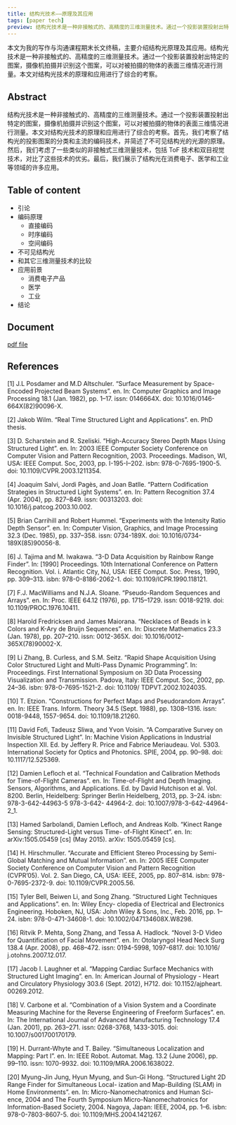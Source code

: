 ```yaml
---
title: 结构光技术——原理及其应用
tags: [paper tech]
preview: 结构光技术是一种非接触式的、高精度的三维测量技术。通过一个投影装置投射出特定的图案，摄像机拍摄并识别这个图案，可以对被拍摄的物体的表面三维情况进行测量。本文对结构光技术的原理和应用进行了综合的考察。
---
```


本文为我的写作与沟通课程期末长文终稿，主要介绍结构光原理及其应用。结构光技术是一种非接触式的、高精度的三维测量技术。通过一个投影装置投射出特定的图案，摄像机拍摄并识别这个图案，可以对被拍摄的物体的表面三维情况进行测量。本文对结构光技术的原理和应用进行了综合的考察。

## Abstract
结构光技术是一种非接触式的、高精度的三维测量技术。通过一个投影装置投射出特定的图案，摄像机拍摄并识别这个图案，可以对被拍摄的物体的表面三维情况进行测量。本文对结构光技术的原理和应用进行了综合的考察。首先，我们考察了结构光的投影图案的分类和主流的编码技术，并简述了不可见结构光的光源的原理。然后，我们考虑了一些类似的非接触式三维测量技术，包括 ToF 技术和双目视觉技术，对比了这些技术的优劣。最后，我们展示了结构光在消费电子、医学和工业等领域的许多应用。

## Table of content
- 引论
- 编码原理
  - 直接编码
  - 时序编码
  - 空间编码
- 不可见结构光
- 和其它三维测量技术的比较
- 应用前景
  - 消费电子产品
  - 医学
  - 工业
- 结论

## Document
[pdf file](/assets/doc/structured-light.pdf)

## References

[1] J.L Posdamer and M.D Altschuler. “Surface Measurement by Space-Encoded Projected Beam Systems”. en.
In: Computer Graphics and Image Processing 18.1 (Jan. 1982), pp. 1–17. issn: 0146664X. doi: 10.1016/0146-
664X(82)90096-X.

[2] Jakob Wilm. “Real Time Structured Light and Applications”. en. PhD thesis.

[3] D. Scharstein and R. Szeliski. “High-Accuracy Stereo Depth Maps Using Structured Light”. en. In: 2003 IEEE
Computer Society Conference on Computer Vision and Pattern Recognition, 2003. Proceedings. Madison, WI,
USA: IEEE Comput. Soc, 2003, pp. I-195-I–202. isbn: 978-0-7695-1900-5. doi: 10.1109/CVPR.2003.1211354.

[4] Joaquim Salvi, Jordi Pagès, and Joan Batlle. “Pattern Codification Strategies in Structured Light Systems”. en.
In: Pattern Recognition 37.4 (Apr. 2004), pp. 827–849. issn: 00313203. doi: 10.1016/j.patcog.2003.10.002.

[5] Brian Carrihill and Robert Hummel. “Experiments with the Intensity Ratio Depth Sensor”. en. In: Computer
Vision, Graphics, and Image Processing 32.3 (Dec. 1985), pp. 337–358. issn: 0734-189X. doi: 10.1016/0734-
189X(85)90056-8.

[6] J. Tajima and M. Iwakawa. “3-D Data Acquisition by Rainbow Range Finder”. In: [1990] Proceedings. 10th
International Conference on Pattern Recognition. Vol. i. Atlantic City, NJ, USA: IEEE Comput. Soc. Press,
1990, pp. 309–313. isbn: 978-0-8186-2062-1. doi: 10.1109/ICPR.1990.118121.

[7] F.J. MacWilliams and N.J.A. Sloane. “Pseudo-Random Sequences and Arrays”. en. In: Proc. IEEE 64.12 (1976),
pp. 1715–1729. issn: 0018-9219. doi: 10.1109/PROC.1976.10411.

[8] Harold Fredricksen and James Maiorana. “Necklaces of Beads in k Colors and K-Ary de Bruijn Sequences”. en.
In: Discrete Mathematics 23.3 (Jan. 1978), pp. 207–210. issn: 0012-365X. doi: 10.1016/0012-365X(78)90002-X.

[9] Li Zhang, B. Curless, and S.M. Seitz. “Rapid Shape Acquisition Using Color Structured Light and Multi-Pass
Dynamic Programming”. In: Proceedings. First International Symposium on 3D Data Processing Visualization
and Transmission. Padova, Italy: IEEE Comput. Soc, 2002, pp. 24–36. isbn: 978-0-7695-1521-2. doi: 10.1109/
TDPVT.2002.1024035.

[10] T. Etzion. “Constructions for Perfect Maps and Pseudorandom Arrays”. en. In: IEEE Trans. Inform. Theory
34.5 (Sept. 1988), pp. 1308–1316. issn: 0018-9448, 1557-9654. doi: 10.1109/18.21260.

[11] David Fofi, Tadeusz Sliwa, and Yvon Voisin. “A Comparative Survey on Invisible Structured Light”. In: Machine
Vision Applications in Industrial Inspection XII. Ed. by Jeffery R. Price and Fabrice Meriaudeau. Vol. 5303.
International Society for Optics and Photonics. SPIE, 2004, pp. 90–98. doi: 10.1117/12.525369.

[12] Damien Lefloch et al. “Technical Foundation and Calibration Methods for Time-of-Flight Cameras”. en. In:
Time-of-Flight and Depth Imaging. Sensors, Algorithms, and Applications. Ed. by David Hutchison et al.
Vol. 8200. Berlin, Heidelberg: Springer Berlin Heidelberg, 2013, pp. 3–24. isbn: 978-3-642-44963-5 978-3-642-
44964-2. doi: 10.1007/978-3-642-44964-2_1.

[13] Hamed Sarbolandi, Damien Lefloch, and Andreas Kolb. “Kinect Range Sensing: Structured-Light versus Time-
of-Flight Kinect”. en. In: arXiv:1505.05459 [cs] (May 2015). arXiv: 1505.05459 [cs].

[14] H. Hirschmuller. “Accurate and Efficient Stereo Processing by Semi-Global Matching and Mutual Information”.
en. In: 2005 IEEE Computer Society Conference on Computer Vision and Pattern Recognition (CVPR’05).
Vol. 2. San Diego, CA, USA: IEEE, 2005, pp. 807–814. isbn: 978-0-7695-2372-9. doi: 10.1109/CVPR.2005.56.

[15] Tyler Bell, Beiwen Li, and Song Zhang. “Structured Light Techniques and Applications”. en. In: Wiley Ency-
clopedia of Electrical and Electronics Engineering. Hoboken, NJ, USA: John Wiley & Sons, Inc., Feb. 2016,
pp. 1–24. isbn: 978-0-471-34608-1. doi: 10.1002/047134608X.W8298.

[16] Ritvik P. Mehta, Song Zhang, and Tessa A. Hadlock. “Novel 3-D Video for Quantification of Facial Movement”.
en. In: Otolaryngol Head Neck Surg 138.4 (Apr. 2008), pp. 468–472. issn: 0194-5998, 1097-6817. doi: 10.1016/
j.otohns.2007.12.017.

[17] Jacob I. Laughner et al. “Mapping Cardiac Surface Mechanics with Structured Light Imaging”. en. In: American
Journal of Physiology - Heart and Circulatory Physiology 303.6 (Sept. 2012), H712. doi: 10.1152/ajpheart.
00269.2012.

[18] V. Carbone et al. “Combination of a Vision System and a Coordinate Measuring Machine for the Reverse
Engineering of Freeform Surfaces”. en. In: The International Journal of Advanced Manufacturing Technology
17.4 (Jan. 2001), pp. 263–271. issn: 0268-3768, 1433-3015. doi: 10.1007/s001700170179.

[19] H. Durrant-Whyte and T. Bailey. “Simultaneous Localization and Mapping: Part I”. en. In: IEEE Robot.
Automat. Mag. 13.2 (June 2006), pp. 99–110. issn: 1070-9932. doi: 10.1109/MRA.2006.1638022.

[20] Myung-Jin Jung, Hyun Myung, and Sun-Gi Hong. “Structured Light 2D Range Finder for Simultaneous Local-
ization and Map-Building (SLAM) in Home Environments”. en. In: Micro-Nanomechatronics and Human Sci-
ence, 2004 and The Fourth Symposium Micro-Nanomechatronics for Information-Based Society, 2004. Nagoya,
Japan: IEEE, 2004, pp. 1–6. isbn: 978-0-7803-8607-5. doi: 10.1109/MHS.2004.1421267.